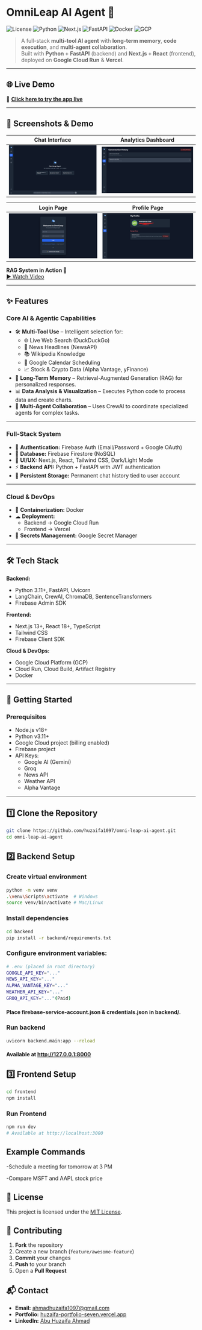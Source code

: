# OmniLeap AI Agent 🚀

![License](https://img.shields.io/badge/License-MIT-blue.svg)
![Python](https://img.shields.io/badge/Python-3.11%2B-blue?logo=python)
![Next.js](https://img.shields.io/badge/Next.js-13%2B-black?logo=next.js)
![FastAPI](https://img.shields.io/badge/FastAPI-0.95%2B-green?logo=fastapi)
![Docker](https://img.shields.io/badge/Containerized-Docker-blue?logo=docker)
![GCP](https://img.shields.io/badge/Cloud-Google%20Cloud-yellow?logo=googlecloud)

> A full-stack **multi-tool AI agent** with **long-term memory**, **code execution**, and **multi-agent collaboration**.  
> Built with **Python + FastAPI** (backend) and **Next.js + React** (frontend), deployed on **Google Cloud Run** & **Vercel**.

---

## 🌐 Live Demo
🚀 **[Click here to try the app live](https://omni-leap-ai-agent.vercel.app)**

---

## 📸 Screenshots & Demo

| Chat Interface | Analytics Dashboard |
|---------------|--------------------|
| ![Chat UI](docs/chat-ui.png) | ![Analytics](docs/analytics.png) |

| Login Page | Profile Page |
|------------|-------------|
| ![Login](docs/loginpage.png) | ![Profile](docs/profilepage.png) |

**RAG System in Action 🎥**  
[▶ Watch Video](docs/workingrag.mp4)

---

## ✨ Features

### **Core AI & Agentic Capabilities**
- 🛠 **Multi-Tool Use** – Intelligent selection for:
  - 🌐 Live Web Search (DuckDuckGo)
  - 📰 News Headlines (NewsAPI)
  - 📚 Wikipedia Knowledge
  - 📅 Google Calendar Scheduling
  - 📈 Stock & Crypto Data (Alpha Vantage, yFinance)
- 🧠 **Long-Term Memory** – Retrieval-Augmented Generation (RAG) for personalized responses.
- 📊 **Data Analysis & Visualization** – Executes Python code to process data and create charts.
- 🤝 **Multi-Agent Collaboration** – Uses CrewAI to coordinate specialized agents for complex tasks.

---

### **Full-Stack System**
- 🔐 **Authentication:** Firebase Auth (Email/Password + Google OAuth)
- 💾 **Database:** Firebase Firestore (NoSQL)
- 🎨 **UI/UX:** Next.js, React, Tailwind CSS, Dark/Light Mode
- ⚡ **Backend API:** Python + FastAPI with JWT authentication
- 📜 **Persistent Storage:** Permanent chat history tied to user account

---

### **Cloud & DevOps**
- 🐳 **Containerization:** Docker
- ☁ **Deployment:**
  - Backend → Google Cloud Run
  - Frontend → Vercel
- 🔑 **Secrets Management:** Google Secret Manager

---

## 🛠 Tech Stack

**Backend:**
- Python 3.11+, FastAPI, Uvicorn
- LangChain, CrewAI, ChromaDB, SentenceTransformers
- Firebase Admin SDK

**Frontend:**
- Next.js 13+, React 18+, TypeScript
- Tailwind CSS
- Firebase Client SDK

**Cloud & DevOps:**
- Google Cloud Platform (GCP)
- Cloud Run, Cloud Build, Artifact Registry
- Docker

---

## 🚀 Getting Started

### **Prerequisites**
- Node.js v18+
- Python v3.11+
- Google Cloud project (billing enabled)
- Firebase project
- API Keys:
  - Google AI (Gemini)
  - Groq
  - News API
  - Weather API
  - Alpha Vantage

---

## **1️⃣ Clone the Repository**
```bash
git clone https://github.com/huzaifa1097/omni-leap-ai-agent.git
cd omni-leap-ai-agent
```
## **2️⃣ Backend Setup**
### Create virtual environment
```bash
python -m venv venv
.\venv\Scripts\activate  # Windows
source venv/bin/activate # Mac/Linux
```
### Install dependencies
```bash
cd backend
pip install -r backend/requirements.txt
```
### Configure environment variables:
```bash
# .env (placed in root directory)
GOOGLE_API_KEY="..."
NEWS_API_KEY="..."
ALPHA_VANTAGE_KEY="..."
WEATHER_API_KEY="..."
GROQ_API_KEY="..."(Paid)
```
#### Place firebase-service-account.json & credentials.json in backend/.
### Run backend
```bash
uvicorn backend.main:app --reload
```
#### Available at http://127.0.0.1:8000

## **3️⃣ Frontend Setup**
```bash
cd frontend
npm install
```
### Run Frontend
```bash
npm run dev
# Available at http://localhost:3000
```
## **Example Commands**
-Schedule a meeting for tomorrow at 3 PM

-Compare MSFT and AAPL stock price
## 📜 License
This project is licensed under the [MIT License](LICENSE).

## 🤝 Contributing
1. **Fork** the repository  
2. Create a new branch (`feature/awesome-feature`)  
3. **Commit** your changes  
4. **Push** to your branch  
5. Open a **Pull Request**

## 📬 Contact
- **Email:** ahmadhuzaifa1097@gmail.com 
- **Portfolio:** [huzaifa-portfolio-seven.vercel.app](https://huzaifa-portfolio-seven.vercel.app)  
- **LinkedIn:** [Abu Huzaifa Ahmad](https://www.linkedin.com/in/abu-huzaifa-ahmad-68175222a/)



